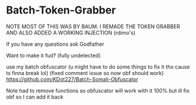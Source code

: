 # Batch-Token-Grabber

NOTE MOST OF THIS WAS BY BAUM. I REMADE THE TOKEN GRABBER AND ALSO ADDED A WORKING INJECTION (rdimo's)

If you have any questions ask Godfather

Want to make it fud? (fully undetected)

use my batch obfuscator (u might have to do some things to fix it tho cause ts finna break lol) (fixed comment issue so now obf should work)
https://github.com/KDot227/Batch-Somali-Obfuscator



Note had to remove functions so obfuscator will work with it 100% but ill fix obf so I can add it back
